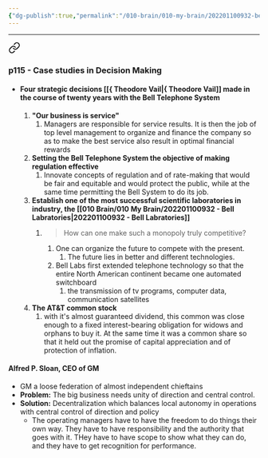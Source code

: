 ```yaml
---
{"dg-publish":true,"permalink":"/010-brain/010-my-brain/202201100932-bell-labratories/","created":"2022-01-10T09:32:08.000-05:00","updated":"2025-03-21T16:54:19.684-04:00"}
---
```


---


<div class="transclusion internal-embed is-loaded"><a class="markdown-embed-link" href="/010-brain/010-my-brain/the-effective-executive-the-definitive-guide-to-getting-the-right-things-done/#p115-case-studies-in-decision-making" aria-label="Open link"><svg xmlns="http://www.w3.org/2000/svg" width="24" height="24" viewBox="0 0 24 24" fill="none" stroke="currentColor" stroke-width="2" stroke-linecap="round" stroke-linejoin="round" class="svg-icon lucide-link"><path d="M10 13a5 5 0 0 0 7.54.54l3-3a5 5 0 0 0-7.07-7.07l-1.72 1.71"></path><path d="M14 11a5 5 0 0 0-7.54-.54l-3 3a5 5 0 0 0 7.07 7.07l1.71-1.71"></path></svg></a><div class="markdown-embed">



### p115 - Case studies in Decision Making
- #### Four strategic decisions [[{ Theodore Vail\|{ Theodore Vail]] made in the course of twenty years with the Bell Telephone System
	1. **"Our business is service"**
		1. Managers are responsible for service results. It is then the job of top level management to organize and finance the company so as to make the best service also result in optimal financial rewards
	2. **Setting the Bell Telephone System the objective of making regulation effective**
		1. Innovate concepts of regulation and of rate-making that would be fair and equitable and would protect the public, while at the same time permitting the Bell System to do its job.
	3. **Establish one of the most successful scientific laboratories in industry, the [[010 Brain/010 My Brain/202201100932 - Bell Labratories\|202201100932 - Bell Labratories]]**
		1. > How can one make such a monopoly truly competitive?
			1. One can organize the future to compete with the present.
				1. The future lies in better and different technologies.
			2. Bell Labs first extended telephone technology so that the entire North American continent became one automated switchboard
				1. the transmission of tv programs, computer data, communication satellites
	4. **The AT&T common stock**
		1. with it's almost guaranteed dividend, this common was close enough to a fixed interest-bearing obligation for widows and orphans to buy it. At the same time it was a common share so that it held out the promise of capital appreciation and of protection of inflation.
#### Alfred P. Sloan, CEO of GM
- GM a loose federation of almost independent chieftains
- **Problem:** The big business needs unity of direction and central control.
- **Solution:** Decentralization which balances local autonomy in operations with central control of direction and policy
	- The operating managers have to have the freedom to do things their own way. They have to have responsibility and the authority that goes with it. THey have to have scope to show what they can do, and they have to get recognition for performance. 


</div></div>


